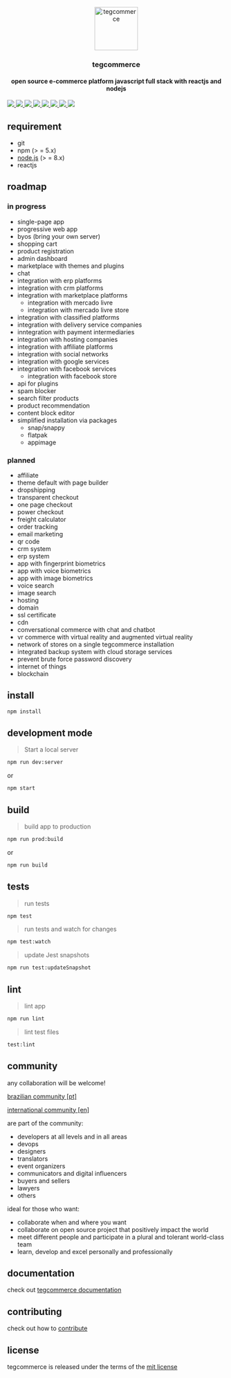 <p align="center">
    <a href="https://tegcommerce.org/">
    <img src="https://github.com/tegcommerce/tegcommerce-website/blob/master/public/teg.png" alt="tegcommerce" width="100" height="100">
  </a>
</p>
<h3 align="center">tegcommerce</h3>
<h4 align="center">open source e-commerce platform javascript full stack with reactjs and nodejs</h4>

<div class="badges-holder">
  </a>  
  <a href="https://t.me/tegcommerce">
		<img src="https://img.shields.io/badge/community-telegram-blue.svg">
	</a>  
  <a href="https://github.com/tegcommerce/tegcommerce/blob/master/LICENSE">
		<img src="https://img.shields.io/badge/license-MIT-%23373737.svg">
	</a>
  <a href="https://github.com/tegcommerce/tegcommerce/search?l=javascript">
  	<img src="https://img.shields.io/github/languages/top/tegcommerce/tegcommerce.svg">
	</a>
  <a href="https://github.com/tegcommerce/tegcommerce/commits/master">
		<img src="https://img.shields.io/github/last-commit/tegcommerce/tegcommerce.svg">
	</a>
  <a href="https://github.com/tegcommerce/tegcommerce/issues">
  	<img src="https://img.shields.io/github/issues-closed/tegcommerce/tegcommerce.svg">
	</a>
  <a href="https://github.com/tegcommerce/tegcommerce/pulls">
  	<img src="https://img.shields.io/github/issues-pr-closed/tegcommerce/tegcommerce.svg">
	</a>
  <a href="https://github.com/tegcommerce/tegcommerce/graphs/contributors">
  	<img src="https://img.shields.io/github/contributors/tegcommerce/tegcommerce.svg">
	</a>
  <a href="https://tegcommerce.org/">
  	<img src="https://img.shields.io/website/https/tegcommerce.org.svg">
	</a>
  </div>
  
## requirement
* git
* npm (> = 5.x)
* [node.js](https://nodejs.org/en/) (> = 8.x)
* reactjs

## roadmap

### in progress
* single-page app
* progressive web app
* byos (bring your own server)
* shopping cart
* product registration
* admin dashboard
* marketplace with themes and plugins
* chat
* integration with erp platforms
* integration with crm platforms
* integration with marketplace platforms
  * integration with mercado livre
  * integration with mercado livre store
* integration with classified platforms
* integration with delivery service companies
* inntegration with payment intermediaries
* integration with hosting companies
* integration with affiliate platforms
* integration with social networks
* integration with google services
* integration with facebook services
  * integration with facebook store
* api for plugins
* spam blocker
* search filter products
* product recommendation
* content block editor
* simplified installation via packages
  * snap/snappy
  * flatpak
  * appimage

### planned
* affiliate
* theme default with page builder
* dropshipping
* transparent checkout
* one page checkout
* power checkout
* freight calculator
* order tracking
* email marketing
* qr code
* crm system
* erp system
* app with fingerprint biometrics
* app with voice biometrics
* app with image biometrics
* voice search
* image search
* hosting
* domain
* ssl certificate
* cdn
* conversational commerce with chat and chatbot
* vr commerce with virtual reality and augmented virtual reality
* network of stores on a single tegcommerce installation
* integrated backup system with cloud storage services
* prevent brute force password discovery
* internet of things
* blockchain

## install

```bash
npm install
```

## development mode

> Start a local server

```bash
npm run dev:server
```

or

```bash
npm start
```

## build

> build app to production

```bash
npm run prod:build
```

or

```bash
npm run build
```

## tests

> run tests

```bash
npm test
```

> run tests and watch for changes

```bash
npm test:watch
```

> update Jest snapshots

```bash
npm run test:updateSnapshot
```

## lint

> lint app

```bash
npm run lint
```

> lint test files

```bash
test:lint
```
## community

any collaboration will be welcome!

[brazilian community [pt]](https://t.me/tegcommerce)

[international community [en]](https://t.me/tegcommerce_en)

are part of the community:
* developers at all levels and in all areas
* devops
* designers
* translators
* event organizers
* communicators and digital influencers
* buyers and sellers
* lawyers
* others

ideal for those who want:

* collaborate when and where you want
* collaborate on open source project that positively impact the world
* meet different people and participate in a plural and tolerant world-class team
* learn, develop and excel personally and professionally

## documentation
check out [tegcommerce documentation](https://github.com/tegcommerce/tegcommerce-documentation)

## contributing
check out how to [contribute](https://github.com/tegcommerce/tegcommerce-contributing)

## license
tegcommerce is released under the terms of the [mit license](https://opensource.org/licenses/MIT)
